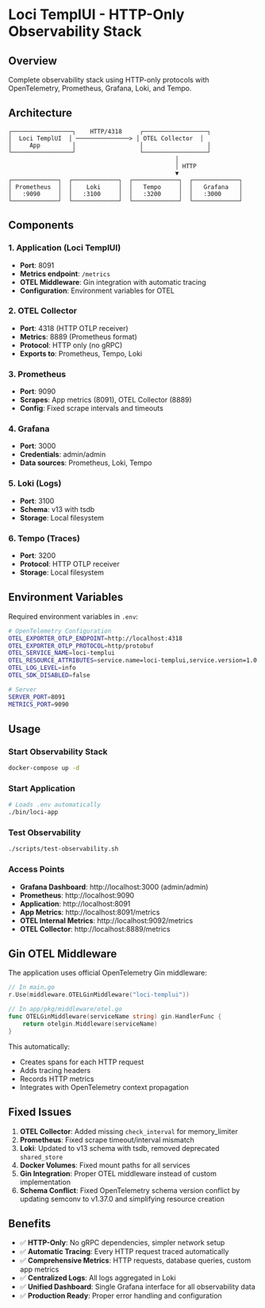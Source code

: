 # Loci TemplUI - HTTP-Only Observability Stack

## Overview
Complete observability stack using HTTP-only protocols with OpenTelemetry, Prometheus, Grafana, Loki, and Tempo.

## Architecture

```
┌─────────────────┐    HTTP/4318     ┌──────────────────┐
│  Loci TemplUI  │ ───────────────> │ OTEL Collector  │
│     App         │                  │                  │
└─────────────────┘                  └──────────────────┘
                                               │
                                               │ HTTP
                                               ▼
┌─────────────┐  ┌─────────────┐  ┌─────────────┐  ┌─────────────┐
│ Prometheus  │  │    Loki     │  │   Tempo     │  │   Grafana   │
│   :9090     │  │   :3100     │  │   :3200     │  │   :3000     │
└─────────────┘  └─────────────┘  └─────────────┘  └─────────────┘
```

## Components

### 1. Application (Loci TemplUI)
- **Port**: 8091
- **Metrics endpoint**: `/metrics` 
- **OTEL Middleware**: Gin integration with automatic tracing
- **Configuration**: Environment variables for OTEL

### 2. OTEL Collector  
- **Port**: 4318 (HTTP OTLP receiver)
- **Metrics**: 8889 (Prometheus format)
- **Protocol**: HTTP only (no gRPC)
- **Exports to**: Prometheus, Tempo, Loki

### 3. Prometheus
- **Port**: 9090
- **Scrapes**: App metrics (8091), OTEL Collector (8889)
- **Config**: Fixed scrape intervals and timeouts

### 4. Grafana
- **Port**: 3000  
- **Credentials**: admin/admin
- **Data sources**: Prometheus, Loki, Tempo

### 5. Loki (Logs)
- **Port**: 3100
- **Schema**: v13 with tsdb
- **Storage**: Local filesystem

### 6. Tempo (Traces)  
- **Port**: 3200
- **Protocol**: HTTP OTLP receiver
- **Storage**: Local filesystem

## Environment Variables

Required environment variables in `.env`:

```bash
# OpenTelemetry Configuration  
OTEL_EXPORTER_OTLP_ENDPOINT=http://localhost:4318
OTEL_EXPORTER_OTLP_PROTOCOL=http/protobuf
OTEL_SERVICE_NAME=loci-templui
OTEL_RESOURCE_ATTRIBUTES=service.name=loci-templui,service.version=1.0.0
OTEL_LOG_LEVEL=info
OTEL_SDK_DISABLED=false

# Server
SERVER_PORT=8091
METRICS_PORT=9090
```

## Usage

### Start Observability Stack
```bash
docker-compose up -d
```

### Start Application
```bash
# Loads .env automatically
./bin/loci-app
```

### Test Observability
```bash
./scripts/test-observability.sh
```

### Access Points
- **Grafana Dashboard**: http://localhost:3000 (admin/admin)
- **Prometheus**: http://localhost:9090  
- **Application**: http://localhost:8091
- **App Metrics**: http://localhost:8091/metrics
- **OTEL Internal Metrics**: http://localhost:9092/metrics
- **OTEL Collector**: http://localhost:8889/metrics

## Gin OTEL Middleware

The application uses official OpenTelemetry Gin middleware:

```go
// In main.go
r.Use(middleware.OTELGinMiddleware("loci-templui"))

// In app/pkg/middleware/otel.go  
func OTELGinMiddleware(serviceName string) gin.HandlerFunc {
    return otelgin.Middleware(serviceName)
}
```

This automatically:
- Creates spans for each HTTP request
- Adds tracing headers
- Records HTTP metrics  
- Integrates with OpenTelemetry context propagation

## Fixed Issues

1. **OTEL Collector**: Added missing `check_interval` for memory_limiter
2. **Prometheus**: Fixed scrape timeout/interval mismatch  
3. **Loki**: Updated to v13 schema with tsdb, removed deprecated `shared_store`
4. **Docker Volumes**: Fixed mount paths for all services
5. **Gin Integration**: Proper OTEL middleware instead of custom implementation
6. **Schema Conflict**: Fixed OpenTelemetry schema version conflict by updating semconv to v1.37.0 and simplifying resource creation

## Benefits

- ✅ **HTTP-Only**: No gRPC dependencies, simpler network setup
- ✅ **Automatic Tracing**: Every HTTP request traced automatically
- ✅ **Comprehensive Metrics**: HTTP requests, database queries, custom app metrics
- ✅ **Centralized Logs**: All logs aggregated in Loki
- ✅ **Unified Dashboard**: Single Grafana interface for all observability data
- ✅ **Production Ready**: Proper error handling and configuration